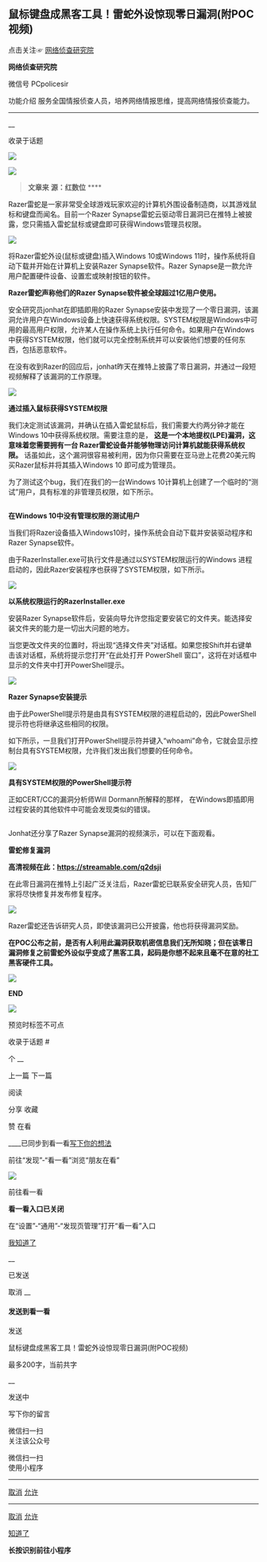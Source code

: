 ##  鼠标键盘成黑客工具！雷蛇外设惊现零日漏洞(附POC视频)

点击关注☞  [ 网络侦查研究院 ](javascript:void\(0\);)

**网络侦查研究院** ![]()

微信号 PCpolicesir

功能介绍 服务全国情报侦查人员，培养网络情报思维，提高网络情报侦查能力。

____

__

收录于话题

![](https://gitee.com/fuli009/images/raw/master/public/20210824131718.png)

![](https://gitee.com/fuli009/images/raw/master/public/20210824131719.png)

  

> **文章来** **源：红数位** ****

Razer雷蛇是一家非常受全球游戏玩家欢迎的计算机外围设备制造商，以其游戏鼠标和键盘而闻名。目前一个Razer
Synapse雷蛇云驱动零日漏洞已在推特上被披露，您只需插入雷蛇鼠标或键盘即可获得Windows管理员权限。

  

![](https://gitee.com/fuli009/images/raw/master/public/20210824131720.png)

  

将Razer雷蛇外设(鼠标或键盘)插入Windows 10或Windows 11时，操作系统将自动下载并开始在计算机上安装Razer
Synapse软件。Razer Synapse是一款允许用户配置硬件设备、设置宏或映射按钮的软件。

  

 **Razer雷蛇声称他们的Razer Synapse软件被全球超过1亿用户使用。**

  

安全研究员jonhat在即插即用的Razer
Synapse安装中发现了一个零日漏洞，该漏洞允许用户在Windows设备上快速获得系统权限。SYSTEM权限是Windows中可用的最高用户权限，允许某人在操作系统上执行任何命令。如果用户在Windows中获得SYSTEM权限，他们就可以完全控制系统并可以安装他们想要的任何东西，包括恶意软件。

  

在没有收到Razer的回应后，jonhat昨天在推特上披露了零日漏洞，并通过一段短视频解释了该漏洞的工作原理。

  

**![](https://gitee.com/fuli009/images/raw/master/public/20210824131721.png)**

 **通过插入鼠标获得SYSTEM权限**

  

我们决定测试该漏洞，并确认在插入雷蛇鼠标后，我们需要大约两分钟才能在 Windows 10中获得系统权限。需要注意的是，
**这是一个本地提权(LPE)漏洞，这意味着您需要拥有一台 Razer雷蛇设备并能够物理访问计算机就能获得系统权限。**
话虽如此，这个漏洞很容易被利用，因为你只需要在亚马逊上花费20美元购买Razer鼠标并将其插入Windows 10 即可成为管理员。

  

为了测试这个bug，我们在我们的一台Windows 10计算机上创建了一个临时的“测试”用户，具有标准的非管理员权限，如下所示。

  

 **![]()**

 **在Windows 10中没有管理权限的测试用户**

  

当我们将Razer设备插入Windows10时，操作系统会自动下载并安装驱动程序和Razer Synapse软件。  

  

由于RazerInstaller.exe可执行文件是通过以SYSTEM权限运行的Windows
进程启动的，因此Razer安装程序也获得了SYSTEM权限，如下所示。

  

**![](https://gitee.com/fuli009/images/raw/master/public/20210824131722.png)**

 **以系统权限运行的RazerInstaller.exe**

  

安装Razer Synapse软件后，安装向导允许您指定要安装它的文件夹。能选择安装文件夹的能力是一切出大问题的地方。

  

当您更改文件夹的位置时，将出现“选择文件夹”对话框。如果您按Shift并右键单击该对话框，系统将提示您打开“在此处打开 PowerShell
窗口”，这将在对话框中显示的文件夹中打开PowerShell提示。

  

**![](https://gitee.com/fuli009/images/raw/master/public/20210824131723.png)**

 **Razer Synapse安装提示**

  

由于此PowerShell提示符是由具有SYSTEM权限的进程启动的，因此PowerShell提示符也将继承这些相同的权限。

  

如下所示，一旦我们打开PowerShell提示符并键入“whoami”命令，它就会显示控制台具有SYSTEM权限，允许我们发出我们想要的任何命令。

  

**![](https://gitee.com/fuli009/images/raw/master/public/20210824131724.png)**

 **具有SYSTEM权限的PowerShell提示符**

  

正如CERT/CC的漏洞分析师Will Dormann所解释的那样， 在Windows即插即用过程安装的其他软件中可能会发现类似的错误。  

  

![]()

  

Jonhat还分享了Razer Synapse漏洞的视频演示，可以在下面观看。

  

 **雷蛇修复漏洞**

 **高清视频在此：https://streamable.com/q2dsji**

  

在此零日漏洞在推特上引起广泛关注后，Razer雷蛇已联系安全研究人员，告知厂家将尽快修复并发布修复程序。

  

![](https://gitee.com/fuli009/images/raw/master/public/20210824131725.png)

  

Razer雷蛇还告诉研究人员，即使该漏洞已公开披露，他也将获得漏洞奖励。

  

**在POC公布之前，是否有人利用此漏洞获取机密信息我们无所知晓；但在该零日漏洞修复之前雷蛇外设似乎变成了黑客工具，起码是你想不起来且毫不在意的社工黑客硬件工具。**

  

![](https://gitee.com/fuli009/images/raw/master/public/20210824131719.png)

 **END**

![](https://gitee.com/fuli009/images/raw/master/public/20210824131727.png)

  

预览时标签不可点

收录于话题 #

个 __

上一篇 下一篇

阅读

分享 收藏

赞 在看

____已同步到看一看[写下你的想法](javascript:;)

前往“发现”-“看一看”浏览“朋友在看”

![](//res.wx.qq.com/mmbizwap/zh_CN/htmledition/images/pic/appmsg/pic_like_comment55871f.png)

前往看一看

**看一看入口已关闭**

在“设置”-“通用”-“发现页管理”打开“看一看”入口

[我知道了](javascript:;)

__

已发送

取消 __

####  发送到看一看

发送

鼠标键盘成黑客工具！雷蛇外设惊现零日漏洞(附POC视频)

最多200字，当前共字

__

发送中

写下你的留言

微信扫一扫  
关注该公众号

微信扫一扫  
使用小程序

****

[取消](javascript:void\(0\);) [允许](javascript:void\(0\);)

****

[取消](javascript:void\(0\);) [允许](javascript:void\(0\);)

[知道了](javascript:;)

**长按识别前往小程序**

![]()

